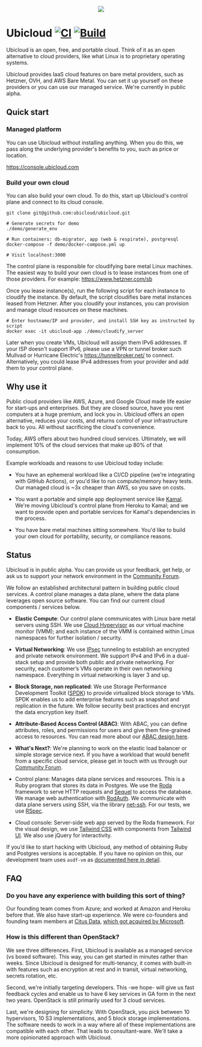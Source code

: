 <p align="center">
  <img src="https://github.com/ubicloud/ubicloud/assets/2545443/caa2d2be-26f3-4635-be78-1861886e2ebe">
</p>


# Ubicloud [![CI](https://github.com/ubicloud/ubicloud/actions/workflows/ci.yml/badge.svg)](https://github.com/ubicloud/ubicloud/actions/workflows/ci.yml) [![Build](https://github.com/ubicloud/ubicloud/actions/workflows/build.yml/badge.svg)](https://github.com/ubicloud/ubicloud/actions/workflows/build.yml)

Ubicloud is an open, free, and portable cloud. Think of it as an open alternative to
cloud providers, like what Linux is to proprietary operating systems.

Ubicloud provides IaaS cloud features on bare metal providers, such as Hetzner, OVH, 
and AWS Bare Metal. You can set it up yourself on these providers or you can use our 
managed service. We're currently in public alpha.

## Quick start

### Managed platform

You can use Ubicloud without installing anything. When you do this, we pass along the 
underlying provider's benefits to you, such as price or location.

https://console.ubicloud.com

### Build your own cloud

You can also build your own cloud. To do this, start up Ubicloud's control plane and 
connect to its cloud console.

```
git clone git@github.com:ubicloud/ubicloud.git

# Generate secrets for demo
./demo/generate_env

# Run containers: db-migrator, app (web & respirate), postgresql
docker-compose -f demo/docker-compose.yml up

# Visit localhost:3000
```

The control plane is responsible for cloudifying bare metal Linux machines.
The easiest way to build your own cloud is to lease instances from one of those
providers. For example: https://www.hetzner.com/sb

Once you lease instance(s), run the following script for each instance to cloudify
the instance. By default, the script cloudifies bare metal instances leased from 
Hetzner. After you cloudify your instances, you can provision and manage cloud 
resources on these machines.

```
# Enter hostname/IP and provider, and install SSH key as instructed by script
docker exec -it ubicloud-app ./demo/cloudify_server
```

Later when you create VMs, Ubicloud will assign them IPv6 addresses. If your ISP 
doesn't support IPv6, please use a VPN or tunnel broker such Mullvad or Hurricane 
Electric's https://tunnelbroker.net/ to connect. Alternatively, you could lease
IPv4 addresses from your provider and add them to your control plane.

## Why use it

Public cloud providers like AWS, Azure, and Google Cloud made life easier for 
start-ups and enterprises. But they are closed source, have you rent computers 
at a huge premium, and lock you in. Ubicloud offers an open alternative, reduces 
your costs, and returns control of your infrastructure back to you. All without
sacrificing the cloud's convenience.

Today, AWS offers about two hundred cloud services. Ultimately, we will implement 
10% of the cloud services that make up 80% of that consumption.

Example workloads and reasons to use Ubicloud today include:

* You have an ephemeral workload like a CI/CD pipeline (we're integrating with
GitHub Actions), or you'd like to run compute/memory heavy tests. Our managed
cloud is ~3x cheaper than AWS, so you save on costs.

* You want a portable and simple app deployment service like 
[Kamal](https://github.com/basecamp/kamal). We're moving Ubicloud's control plane
from Heroku to Kamal; and we want to provide open and portable services for
Kamal's dependencies in the process.

* You have bare metal machines sitting somewhere. You'd like to build your own
cloud for portability, security, or compliance reasons.

## Status

Ubicloud is in public alpha. You can provide us your feedback, get help, or ask
us to support your network environment in the
[Community Forum](https://github.com/ubicloud/ubicloud/discussions).

We follow an established architectural pattern in building public cloud services. 
A control plane manages a data plane, where the data plane leverages open source 
software.  You can find our current cloud components / services below.

* **Elastic Compute**: Our control plane communicates with Linux bare metal servers
using SSH. We use [Cloud
Hypervisor](https://github.com/cloud-hypervisor/cloud-hypervisor) as our virtual
machine monitor (VMM); and each instance of the VMM is contained within Linux
namespaces for further isolation / security.

* **Virtual Networking**: We use [IPsec](https://en.wikipedia.org/wiki/IPsec)
tunneling to establish an encrypted and private network environment. We support IPv4
and IPv6 in a dual-stack setup and provide both public and private networking. For
security, each customer’s VMs operate in their own networking namespace. Everything
in virtual networking is layer 3 and up.

* **Block Storage, non replicated**: We use Storage Performance Development Toolkit
([SPDK](https://spdk.io)) to provide virtualized block storage to VMs. SPDK enables
us to add enterprise features such as snapshot and replication in the future. We
follow security best practices and encrypt the data encryption key itself.

* **Attribute-Based Access Control (ABAC)**: With ABAC, you can define attributes,
roles, and permissions for users and give them fine-grained access to resources. You
can read more about our [ABAC design here](doc/authorization.md).

* **What's Next?**: We're planning to work on the elastic load balancer or simple
storage service next. If you have a workload that would benefit from a specific cloud
service, please get in touch with us through our [Community
Forum](https://github.com/ubicloud/ubicloud/discussions).

* Control plane: Manages data plane services and resources. This is a Ruby program
that stores its data in Postgres. We use the [Roda](https://roda.jeremyevans.net/)
framework to serve HTTP requests and [Sequel](http://sequel.jeremyevans.net/) to
access the database. We manage web authentication with
[RodAuth](http://rodauth.jeremyevans.net/). We communicate with data plane servers
using SSH, via the library [net-ssh](https://github.com/net-ssh/net-ssh). For our
tests, we use [RSpec](https://rspec.info/).

* Cloud console: Server-side web app served by the Roda framework. For the visual
design, we use [Tailwind CSS](https://tailwindcss.com) with components from
[Tailwind UI](https://tailwindui.com). We also use jQuery for interactivity.

If you’d like to start hacking with Ubicloud, any method of obtaining Ruby and Postgres 
versions is acceptable. If you have no opinion on this, our development team uses `asdf-vm` 
as [documented here in detail](DEVELOPERS.md).

## FAQ

### Do you have any experience with building this sort of thing?

Our founding team comes from Azure; and worked at Amazon and Heroku before that.
We also have start-up experience. We were co-founders and founding team members 
at [Citus Data](https://github.com/citusdata/citus), [which got acquired by 
Microsoft](https://news.ycombinator.com/item?id=18990469).

### How is this different than OpenStack?

We see three differences. First, Ubicloud is available as a managed service (vs boxed
software). This way, you can get started in minutes rather than weeks. Since Ubicloud
is designed for multi-tenancy, it comes with built-in with features such as encryption 
at rest and in transit, virtual networking, secrets rotation, etc.

Second, we're initially targeting developers. This -we hope- will give us fast feedback 
cycles and enable us to have 6 key services in GA form in the next two years. OpenStack 
is still primarily used for 3 cloud services.

Last, we're designing for simplicity. With OpenStack, you pick between 10 hypervisors, 
10 S3 implementations, and 5 block storage implementations. The software needs to work 
in a way where all of these implementations are compatible with each other. That leads
to consultant-ware. We'll take a more opinionated approach with Ubicloud.
